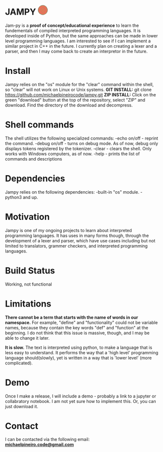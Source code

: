 

# JAMPY ![alt text](https://github.com/michaelpineirocode/jam-py/blob/main/jampypic-removebg-preview.png?raw=true)

Jam-py is a <b>proof of concept/educational experience</b> to learn the fundementals of compiled interpreted programming languages. It is developed inside of Python, but the same approaches can be made in lower level programming languages. I am interested to see if I can implement a similar project in C++ in the future. I currently plan on creating a lexer and a parser, and then I may come back to create an interpretor in the future.

# Install
Jampy relies on the "os" module for the "clear" command within the shell, so "clear" will not work on Linux or Unix systems.
<b> GIT INSTALL:</b> git clone https://github.com/michaelpineirocode/jampy.git
<b> ZIP INSTALL:</b> Click on the green "download" button at the top of the repository, select "ZIP" and download. Find the directory of the download and decompress.

# Shell commands
The shell utilizes the following specialized commands:
-echo on/off - reprint the command.
-debug on/off - turns on debug mode. As of now, debug only displays tokens registered by the tokenizer.
-clear - clears the shell. Only works with Windows computers, as of now.
-help - prints the list of commands and descriptions

# Dependencies
Jampy relies on the following dependencies:
-built-in "os" module.
-python3 and up.

# Motivation

Jampy is one of my ongoing projects to learn about interpreted programming languages. It has uses in many forms though, through the development of a lexer and parser, which have use cases including but not limited to translators, grammer checkers, and interpreted programming languages.

# Build Status

Working, not functional

# Limitations

<b>There cannot be a term that starts with the name of words in our namespace.</b> For example, "define" and "functionality" could not be variable names, because they contain the key words "def" and "function" at the beginning. I do not think that this issue is massive, though, and I may be able to change it later.

<b>It is slow.</b> The text is interpreted using python, to make a language that is less easy to understand. It performs the way that a 'high level' programming language should(slowly), yet is written in a way that is 'lower level' (more complicated).

# Demo
Once I make a release, I will include a demo - probably a link to a jupyter or collabratory notebook. I am not yet sure how to implement this. Or, you can just download it.


# Contact
I can be contacted via the following email:<b> michaelpineiro.code@gmail.com </b>
